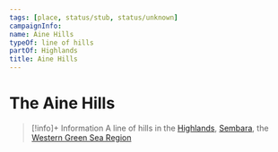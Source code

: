 ```yaml
---
tags: [place, status/stub, status/unknown]
campaignInfo:
name: Aine Hills
typeOf: line of hills
partOf: Highlands
title: Aine Hills
---
```

# The Aine Hills
>[!info]+ Information
> A line of hills in the [Highlands](<highlands/highlands.md>), [Sembara](<./sembara.md>), the [Western Green Sea Region](<../../western-green-sea/western-green-sea-region.md>)


